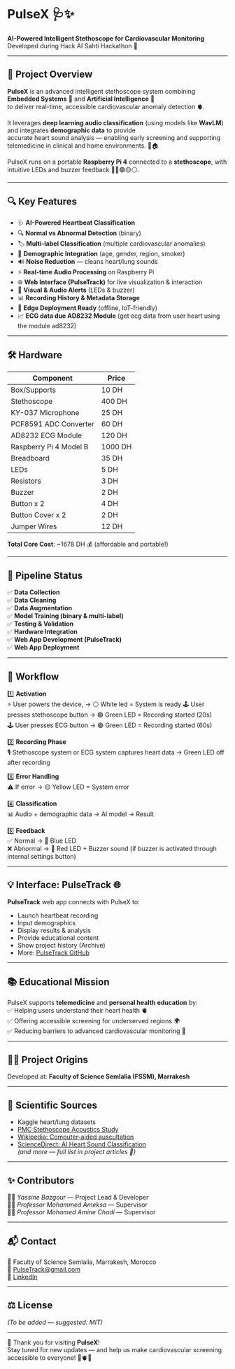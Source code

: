 # PulseX 🩺✨

**AI-Powered Intelligent Stethoscope for Cardiovascular Monitoring**  
Developed during Hack AI Sahti Hackathon 🚀

---

## 🌟 Project Overview

**PulseX** is an advanced intelligent stethoscope system combining **Embedded Systems** 🤖 and **Artificial Intelligence** 🧠  
to deliver real-time, accessible cardiovascular anomaly detection 🫀.

It leverages **deep learning audio classification** (using models like **WavLM**) and integrates **demographic data** to provide  
accurate heart sound analysis — enabling early screening and supporting telemedicine in clinical and home environments. 🏥🏠

PulseX runs on a portable **Raspberry Pi 4** connected to a **stethoscope**, with intuitive LEDs and buzzer feedback 🔵🔴🟢🟡⚪.

---

## 🔍 Key Features

- 🩺 **AI-Powered Heartbeat Classification**
- 🔍 **Normal vs Abnormal Detection** (binary)
- 🏷️ **Multi-label Classification** (multiple cardiovascular anomalies)
- 🧑 **Demographic Integration** (age, gender, region, smoker)
- 🔊 **Noise Reduction** — cleans heart/lung sounds
- ⚡ **Real-time Audio Processing** on Raspberry Pi
- 🌐 **Web Interface (PulseTrack)** for live visualization & interaction
- 🔔 **Visual & Audio Alerts** (LEDs & buzzer)
- 📊 **Recording History & Metadata Storage**
- 🚀 **Edge Deployment Ready** (offline, IoT-friendly)
- 📈 **ECG data due AD8232 Module** (get ecg data from user heart using the module ad8232)

---

## 🛠️ Hardware

| Component              | Price   |
| ---------------------- | ------- |
| Box/Supports           | 10 DH   |
| Stethoscope            | 400 DH  | https://locamed.ma/product/stethoscope-duplex/
| KY-037 Microphone      | 25 DH   | https://www.micro-planet.ma/produit/module-capteur-magnetique-a-effet-hall-ky-024/
| PCF8591 ADC Converter  | 60 DH   | https://www.micro-planet.ma/produit/pcf8591-convertisseur-analogique-numerique-dac-adc/
| AD8232 ECG Module      | 120 DH  | https://www.micro-planet.ma/produit/ad8232-ecg-module-capteur-de-rythme-cardiaque/
| Raspberry Pi 4 Model B | 1000 DH | https://www.micro-planet.ma/produit/raspberry-pi-4-modele-b-2gb-4gb/
| Breadboard             | 35 DH   | https://www.micro-planet.ma/produit/breadboard-830-points/
| LEDs                   | 5 DH    | https://www.micro-planet.ma/produit/led-5mm/
| Resistors              | 3 DH    | https://www.micro-planet.ma/produit/resistances-14w-50-valeurs-precision-1-1-packet-5-unites/
| Buzzer                 | 2 DH    | https://www.micro-planet.ma/produit/buzzer-actif/
| Button x 2             | 4 DH    | https://www.micro-planet.ma/produit/bouton-poussoir-12x12x7-3mm/
| Button Cover x 2       | 2 DH    | https://www.micro-planet.ma/produit/caps-pour-bouton-poussoir-12x12x7-3mm/
| Jumper Wires           | 12 DH   | https://www.micro-planet.ma/produit/cable-dupont-malefemelle-20cm-x-40/

**Total Core Cost**: ~1678 DH 💰 (affordable and portable!)

---

## 🔗 Pipeline Status

✅ **Data Collection**  
✅ **Data Cleaning**  
✅ **Data Augmentation**  
✅ **Model Training (binary & multi-label)**  
✅ **Testing & Validation**  
✅ **Hardware Integration**  
✅ **Web App Development (PulseTrack)**  
✅ **Web App Deployment**

---

## 🏃 Workflow

1️⃣ **Activation**  
⚡ User powers the device, → ⚪ White led = System is ready
🕹️ User presses stethoscope button → 🟢 Green LED = Recording started (20s)  
🕹️ User presses ECG button → 🟢 Green LED = Recording started (60s)

2️⃣ **Recording Phase**  
🎙️ Stethoscope system or ECG system captures heart data → Green LED off after recording

3️⃣ **Error Handling**  
⚠️ If error → 🟡 Yellow LED = System error

4️⃣ **Classification**  
📊 Audio + demographic data → AI model → Result

5️⃣ **Feedback**  
✅ Normal → 🔵 Blue LED  
❌ Abnormal → 🔴 Red LED + Buzzer sound (if buzzer is activated through internal settings button)

---

## 💡 Interface: PulseTrack 🌐

**PulseTrack** web app connects with PulseX to:

- Launch heartbeat recording
- Input demographics
- Display results & analysis
- Provide educational content
- Show project history (Archive)
- More: [PulseTrack GitHub](https://darttgoblin.github.io/PulseTrack/PulseTrack.html)

---

## 📚 Educational Mission

PulseX supports **telemedicine** and **personal health education** by:  
✅ Helping users understand their heart health 🫀  
✅ Offering accessible screening for underserved regions 🌍  
✅ Reducing barriers to advanced cardiovascular monitoring 🏥

---

## 🧑‍🔬 Project Origins

Developed at: **Faculty of Science Semlalia (FSSM), Marrakesh**

---

## 🔬 Scientific Sources

- Kaggle heart/lung datasets
- [PMC Stethoscope Acoustics Study](https://www.ncbi.nlm.nih.gov/pmc/articles/PMC10177339/)
- [Wikipedia: Computer-aided auscultation](https://en.wikipedia.org/wiki/Computer-aided_auscultation)
- [ScienceDirect: AI Heart Sound Classification](https://www.sciencedirect.com/science/article/pii/S2666827021001031)  
  _(and more — full list in project articles 📄)_

---

## ✨ Contributors

👨‍💻 _Yassine Bazgour_ — Project Lead & Developer  
👨‍🏫 _Professor Mohammed Ameksa_ — Supervisor  
👨‍🏫 _Professor Mohamed Amine Chadi_ — Supervisor

---

## 📬 Contact

📍 Faculty of Science Semlalia, Marrakesh, Morocco  
📧 PulseTrack@gmail.com  
🔗 [LinkedIn](https://www.linkedin.com/in/yassine-bazgour-178b73305/)

---

## ⚖️ License

_(To be added — suggested: MIT)_

---

💖 Thank you for visiting **PulseX**!  
Stay tuned for new updates — and help us make cardiovascular screening accessible to everyone! 🚀🫀✨